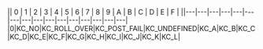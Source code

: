 || 0 | 1 | 2 | 3 | 4 | 5 | 6 | 7 | 8 | 9 | A | B | C | D | E | F |
||---|---|---|---|---|---|---|---|---|---|---|---|---|---|---|---|
|0|KC_NO|KC_ROLL_OVER|KC_POST_FAIL|KC_UNDEFINED|KC_A|KC_B|KC_C|KC_D|KC_E|KC_F|KC_G|KC_H|KC_I|KC_J|KC_K|KC_L|